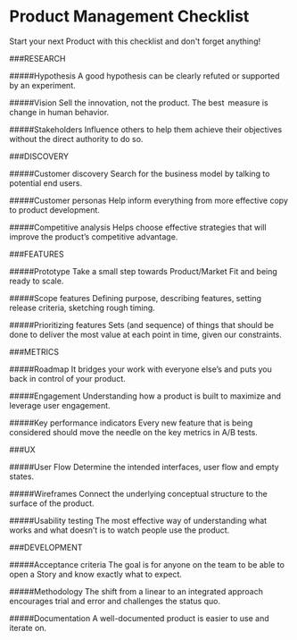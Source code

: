 Product Management Checklist
===========

Start your next Product with this checklist and don't forget anything!


###RESEARCH

#####Hypothesis
A good hypothesis can be clearly refuted or supported by an experiment.

#####Vision
Sell the innovation, not the product. The best   measure is change in human behavior.

#####Stakeholders
Influence others to help them achieve their objectives without the direct authority to do so.


###DISCOVERY

#####Customer discovery
Search for the business model by talking to potential end users.

#####Customer personas
Help inform everything from more effective copy to product development.

#####Competitive analysis
Helps choose effective strategies that will improve the product’s competitive advantage.


###FEATURES

#####Prototype
Take a small step towards Product/Market Fit and being ready to scale.

#####Scope features
Defining purpose, describing features, setting release criteria, sketching rough timing.

#####Prioritizing features
Sets (and sequence) of things that should be done to deliver the most value at each point in time, given our constraints.


###METRICS

#####Roadmap
It bridges your work with everyone else’s and puts you back in control of your product.

#####Engagement
Understanding how a product is built to maximize and leverage user engagement.

#####Key performance indicators
Every new feature that is being considered should move the needle on the key metrics in A/B tests.


###UX

#####User Flow
Determine the intended interfaces, user flow and empty states.

#####Wireframes
Connect the underlying conceptual structure to the surface of the product.

#####Usability testing
The most effective way of understanding what works and what doesn’t is to watch people use the product.


###DEVELOPMENT

#####Acceptance criteria
The goal is for anyone on the team to be able to open a Story and know exactly what to expect. 

#####Methodology
The shift from a linear to an integrated approach encourages trial and error and challenges the status quo.

#####Documentation
A well-documented product is easier to use and iterate on.